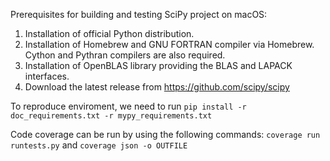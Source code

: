 Prerequisites for building and testing SciPy project on macOS:
1.	Installation of official Python distribution.
2.	Installation of Homebrew and GNU FORTRAN compiler via Homebrew. Cython and Pythran compilers are also required.
3.	Installation of OpenBLAS library providing the BLAS and LAPACK interfaces.
4.	Download the latest release from https://github.com/scipy/scipy

To reproduce enviroment, we need to run `pip install -r doc_requirements.txt -r mypy_requirements.txt`

Code coverage can be run by using the following commands: `coverage run runtests.py` and `coverage json -o OUTFILE`

